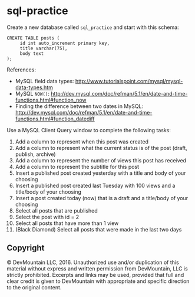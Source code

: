     
sql-practice
============

Create a new database called `sql_practice` and start with this schema:

```
CREATE TABLE posts (
     id int auto_increment primary key, 
     title varchar(75), 
     body text
);
```
    

References:
* MySQL field data types: http://www.tutorialspoint.com/mysql/mysql-data-types.htm
* MySQL `NOW()`: http://dev.mysql.com/doc/refman/5.1/en/date-and-time-functions.html#function_now
* Finding the difference between two dates in MySQL: http://dev.mysql.com/doc/refman/5.1/en/date-and-time-functions.html#function_datediff

Use a MySQL Client Query window to complete the following tasks:

1. Add a column to represent when this post was created
2. Add a column to represent what the current status is of the post (draft, publish, archive)
3. Add a column to represent the number of views this post has received
4. Add a column to represent the subtitle for this post
5. Insert a published post created yesterday with a title and body of your choosing
6. Insert a published post created last Tuesday with 100 views and a title/body of your choosing
7. Insert a post created today (now) that is a draft and a title/body of your choosing
8. Select all posts that are published
9. Select the post with id = 2
10. Select all posts that have more than 1 view
11. (Black Diamond) Select all posts that were made in the last two days

## Copyright

© DevMountain LLC, 2016. Unauthorized use and/or duplication of this material without express and written permission from DevMountain, LLC is strictly prohibited. Excerpts and links may be used, provided that full and clear credit is given to DevMountain with appropriate and specific direction to the original content.
